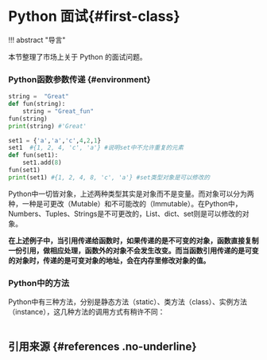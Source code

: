 # Python 面试{#first-class}

!!! abstract "导言"

   本节整理了市场上关于 Python 的面试问题。

### Python函数参数传递 {#environment}

```python
string =  "Great"
def fun(string):
    string = "Great_fun"
fun(string)
print(string) #'Great'  
```

```python
set1 = {'a','a','c',4,2,1}
set1  #{1, 2, 4, 'c', 'a'} #说明set中不允许重复的元素
def fun(set1):
    set1.add(8)
fun(set1)
print(set1) #{1, 2, 4, 8, 'c', 'a'} #set类型对象是可以修改的
```
Python中一切皆对象，上述两种类型其实是对象而不是变量。而对象可以分为两种，一种是可更改（Mutable）和不可能改的（Immutable）。在Python中，Numbers、Tuples、Strings是不可更改的，List、dict、set则是可以修改的对象。

**在上述例子中，当引用传递给函数时，如果传递的是不可变的对象，函数直接复制一份引用，做相应处理，函数外的对象不会发生改变。而当函数引用传递的是可变的对象时，传递的是可变对象的地址，会在内存里修改对象的值。**

### Python中的方法

Python中有三种方法，分别是静态方法（static）、类方法（class）、实例方法（instance），这几种方法的调用方式有稍许不同：
```python

```

## 引用来源 {#references .no-underline}

[^1]: [Mousavi, S.M., Ellsworth, W.L., Zhu, W. et al. Earthquake transformer—an attentive deep-learning model for simultaneous earthquake detection and phase picking. Nat Commun 11, 3952 (2020). https://doi.org/10.1038/s41467-020-17591-w](https://www.nature.com/articles/s41467-020-17591-w#citeas)  
[^2]: [https://101.lug.ustc.edu.cn/](https://101.lug.ustc.edu.cn/)

